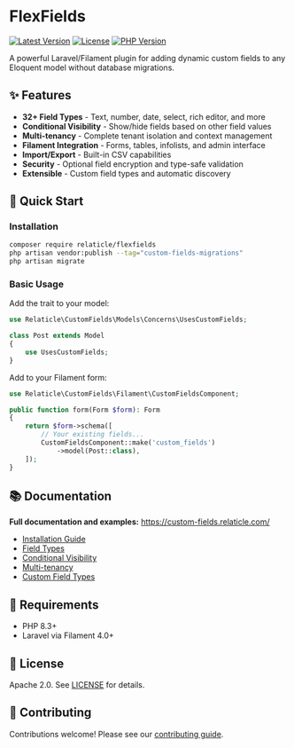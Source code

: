 # FlexFields

[![Latest Version](https://img.shields.io/packagist/v/relaticle/flexfields.svg?style=flat-square)](https://packagist.org/packages/relaticle/flexfields)
[![License](https://img.shields.io/packagist/l/relaticle/flexfields.svg?style=flat-square)](https://packagist.org/packages/relaticle/flexfields)
[![PHP Version](https://img.shields.io/packagist/php-v/relaticle/flexfields.svg?style=flat-square)](https://packagist.org/packages/relaticle/flexfields)

A powerful Laravel/Filament plugin for adding dynamic custom fields to any Eloquent model without database migrations.

## ✨ Features 

- **32+ Field Types** - Text, number, date, select, rich editor, and more
- **Conditional Visibility** - Show/hide fields based on other field values
- **Multi-tenancy** - Complete tenant isolation and context management
- **Filament Integration** - Forms, tables, infolists, and admin interface
- **Import/Export** - Built-in CSV capabilities
- **Security** - Optional field encryption and type-safe validation
- **Extensible** - Custom field types and automatic discovery

## 🚀 Quick Start

### Installation

```bash
composer require relaticle/flexfields
php artisan vendor:publish --tag="custom-fields-migrations"
php artisan migrate
```

### Basic Usage

Add the trait to your model:

```php
use Relaticle\CustomFields\Models\Concerns\UsesCustomFields;

class Post extends Model
{
    use UsesCustomFields;
}
```

Add to your Filament form:

```php
use Relaticle\CustomFields\Filament\CustomFieldsComponent;

public function form(Form $form): Form
{
    return $form->schema([
        // Your existing fields...
        CustomFieldsComponent::make('custom_fields')
            ->model(Post::class),
    ]);
}
```

## 📚 Documentation

**Full documentation and examples:** https://custom-fields.relaticle.com/

- [Installation Guide](https://custom-fields.relaticle.com/installation)
- [Field Types](https://custom-fields.relaticle.com/field-types)
- [Conditional Visibility](https://custom-fields.relaticle.com/conditional-visibility)
- [Multi-tenancy](https://custom-fields.relaticle.com/multi-tenancy)
- [Custom Field Types](https://custom-fields.relaticle.com/custom-field-types)

## 🔧 Requirements

- PHP 8.3+
- Laravel via Filament 4.0+

## 📝 License

Apache 2.0. See [LICENSE](LICENSE) for details.

## 🤝 Contributing

Contributions welcome! Please see our [contributing guide](https://custom-fields.relaticle.com/contributing).